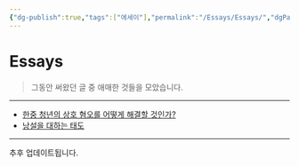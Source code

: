 ```yaml
---
{"dg-publish":true,"tags":["에세이"],"permalink":"/Essays/Essays/","dgPassFrontmatter":true,"created":"2024-02-08T15:32:39.848+09:00","updated":"2024-08-02T16:22:25.245+09:00"}
---
```



# Essays

> 그동안 써왔던 글 중 애매한 것들을 모았습니다.
---

+ [한중 청년의 상호 혐오를 어떻게 해결할 것인가?](2023-06-10.md)
+ [낭설을 대하는 태도](2024-05-24.md)

---

추후 업데이트됩니다.